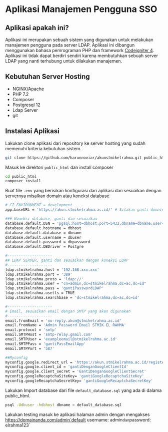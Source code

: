 # Aplikasi Manajemen Pengguna SSO

## Aplikasi apakah ini?

Aplikasi ini merupakan sebuah sistem yang digunakan untuk melakukan manajemen pengguna pada server LDAP. Aplikasi ini dibangun menggunakan bahasa pemrograman PHP dan framework [Codeigniter 4](http://codeigniter.com). Aplikasi ini tidak dapat berdiri sendiri karena membutuhkan sebuah server LDAP yang nanti terhubung untuk dilakukan manajemen.

## Kebutuhan Server Hosting

- NGINX/Apache
- PHP 7.2
- Composer
- Postgresql 12
- Ldap Server
- git

## Instalasi Aplikasi

Lakukan clone aplikasi dari repository ke server hosting yang sudah memenuhi kriteria kebutuhan sistem.

```bash
git clone https://github.com/harunnoviar/akunstmikelrahma.git public_html
```

Masuk ke direktori `public_html` dan install composer

```bash
cd public_html
composer install
```

Buat file `.env` yang berisikan konfigurasi dari aplikasi dan sesuaikan dengan servernya misalkan domain atau koneksi database

```bash
# CI_ENVIRONMENT = development
app.baseURL = 'https://akun.stmikelrahma.ac.id/' # Silakan ganti domain

### Koneksi database, ganti dan sesuaikan
database.default.DSN = 'pgsql:host=dbhost;port=5432;dbname=dbname;user=dbuser;password=dbpassword'
database.default.hostname = dbhost
database.default.database = dbname
database.default.username = dbuser
database.default.password = dbpassword
database.default.DBDriver = Postgre

#--------------------
## LDAP SERVER, ganti dan sesuaikan dengan koneksi LDAP
#--------------------
ldap.stmikelrahma.host = '192.168.xxx.xxx'
ldap.stmikelrahma.port = '389'
ldap.stmikelrahma.proto = 'ldap://'
ldap.stmikelrahma.user = "cn=admin,dc=stmikelrahma,dc=ac,dc=id"
ldap.stmikelrahma.pass = 'gantiPasswordLDAP'
ldap.stmikelrahma.usetls = TRUE
ldap.stmikelrahma.searchbase = 'dc=stmikelrahma,dc=ac,dc=id'

#--------------------
# Email, sesuaikan email dengan SMTP yang akan digunakan
#--------------------
email.fromEmail = 'no-reply.akun@stmikelrahma.ac.id'
email.fromName = 'Admin Password Email STMIK EL RAHMA'
email.protocol = 'smtp'
email.SMTPHost = 'smtp-relay.gmail.com'
email.SMTPUser = 'exampleemail@stmikelrahma.ac.id'
email.SMTPPass = 'gantiPassEmailApp'
email.SMTPPort = '587'

##Myconfig
myconfig.google.redirect_url = 'https://akun.stmikelrahma.ac.id/register/gauth'
myconfig.google.client_id = 'gantiDenganGoogleClientId'
myconfig.google.client_secret = 'GantiDenganGoogleClientSecret'
myconfig.googleRecaptchaSiteKey= 'gantiGoogleRecaptchaSiteKey'
myconfig.googleRecaptchaSecretKey= 'gantiGoogleRecaptchaSecretKey'
```

Lakukan Import database dari file `default_database.sql` yang ada di dalama public_html.

```bash
psql -Udbuser -hdbhost dbname < default_database.sql
```

Lakukan testing masuk ke aplikasi halaman admin dengan mengakses https://domainanda.com/admin`default username: admin`dan`password: elrahma123`
